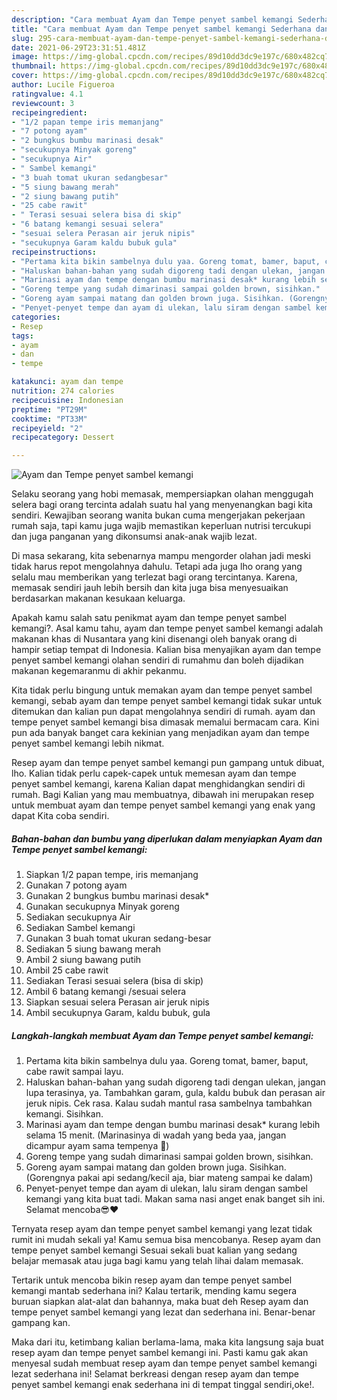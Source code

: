 ```yaml
---
description: "Cara membuat Ayam dan Tempe penyet sambel kemangi Sederhana dan Mudah Dibuat"
title: "Cara membuat Ayam dan Tempe penyet sambel kemangi Sederhana dan Mudah Dibuat"
slug: 295-cara-membuat-ayam-dan-tempe-penyet-sambel-kemangi-sederhana-dan-mudah-dibuat
date: 2021-06-29T23:31:51.481Z
image: https://img-global.cpcdn.com/recipes/89d10dd3dc9e197c/680x482cq70/ayam-dan-tempe-penyet-sambel-kemangi-foto-resep-utama.jpg
thumbnail: https://img-global.cpcdn.com/recipes/89d10dd3dc9e197c/680x482cq70/ayam-dan-tempe-penyet-sambel-kemangi-foto-resep-utama.jpg
cover: https://img-global.cpcdn.com/recipes/89d10dd3dc9e197c/680x482cq70/ayam-dan-tempe-penyet-sambel-kemangi-foto-resep-utama.jpg
author: Lucile Figueroa
ratingvalue: 4.1
reviewcount: 3
recipeingredient:
- "1/2 papan tempe iris memanjang"
- "7 potong ayam"
- "2 bungkus bumbu marinasi desak"
- "secukupnya Minyak goreng"
- "secukupnya Air"
- " Sambel kemangi"
- "3 buah tomat ukuran sedangbesar"
- "5 siung bawang merah"
- "2 siung bawang putih"
- "25 cabe rawit"
- " Terasi sesuai selera bisa di skip"
- "6 batang kemangi sesuai selera"
- "sesuai selera Perasan air jeruk nipis"
- "secukupnya Garam kaldu bubuk gula"
recipeinstructions:
- "Pertama kita bikin sambelnya dulu yaa. Goreng tomat, bamer, baput, cabe rawit sampai layu."
- "Haluskan bahan-bahan yang sudah digoreng tadi dengan ulekan, jangan lupa terasinya, ya. Tambahkan garam, gula, kaldu bubuk dan perasan air jeruk nipis. Cek rasa. Kalau sudah mantul rasa sambelnya tambahkan kemangi. Sisihkan."
- "Marinasi ayam dan tempe dengan bumbu marinasi desak* kurang lebih selama 15 menit. (Marinasinya di wadah yang beda yaa, jangan dicampur ayam sama tempenya 🙈)"
- "Goreng tempe yang sudah dimarinasi sampai golden brown, sisihkan."
- "Goreng ayam sampai matang dan golden brown juga. Sisihkan. (Gorengnya pakai api sedang/kecil aja, biar mateng sampai ke dalam)"
- "Penyet-penyet tempe dan ayam di ulekan, lalu siram dengan sambel kemangi yang kita buat tadi. Makan sama nasi anget enak banget sih ini. Selamat mencoba😎❤️"
categories:
- Resep
tags:
- ayam
- dan
- tempe

katakunci: ayam dan tempe 
nutrition: 274 calories
recipecuisine: Indonesian
preptime: "PT29M"
cooktime: "PT33M"
recipeyield: "2"
recipecategory: Dessert

---
```



![Ayam dan Tempe penyet sambel kemangi](https://img-global.cpcdn.com/recipes/89d10dd3dc9e197c/680x482cq70/ayam-dan-tempe-penyet-sambel-kemangi-foto-resep-utama.jpg)

Selaku seorang yang hobi memasak, mempersiapkan olahan menggugah selera bagi orang tercinta adalah suatu hal yang menyenangkan bagi kita sendiri. Kewajiban seorang  wanita bukan cuma mengerjakan pekerjaan rumah saja, tapi kamu juga wajib memastikan keperluan nutrisi tercukupi dan juga panganan yang dikonsumsi anak-anak wajib lezat.

Di masa  sekarang, kita sebenarnya mampu mengorder olahan jadi meski tidak harus repot mengolahnya dahulu. Tetapi ada juga lho orang yang selalu mau memberikan yang terlezat bagi orang tercintanya. Karena, memasak sendiri jauh lebih bersih dan kita juga bisa menyesuaikan berdasarkan makanan kesukaan keluarga. 



Apakah kamu salah satu penikmat ayam dan tempe penyet sambel kemangi?. Asal kamu tahu, ayam dan tempe penyet sambel kemangi adalah makanan khas di Nusantara yang kini disenangi oleh banyak orang di hampir setiap tempat di Indonesia. Kalian bisa menyajikan ayam dan tempe penyet sambel kemangi olahan sendiri di rumahmu dan boleh dijadikan makanan kegemaranmu di akhir pekanmu.

Kita tidak perlu bingung untuk memakan ayam dan tempe penyet sambel kemangi, sebab ayam dan tempe penyet sambel kemangi tidak sukar untuk ditemukan dan kalian pun dapat mengolahnya sendiri di rumah. ayam dan tempe penyet sambel kemangi bisa dimasak memalui bermacam cara. Kini pun ada banyak banget cara kekinian yang menjadikan ayam dan tempe penyet sambel kemangi lebih nikmat.

Resep ayam dan tempe penyet sambel kemangi pun gampang untuk dibuat, lho. Kalian tidak perlu capek-capek untuk memesan ayam dan tempe penyet sambel kemangi, karena Kalian dapat menghidangkan sendiri di rumah. Bagi Kalian yang mau membuatnya, dibawah ini merupakan resep untuk membuat ayam dan tempe penyet sambel kemangi yang enak yang dapat Kita coba sendiri.

<!--inarticleads1-->

##### Bahan-bahan dan bumbu yang diperlukan dalam menyiapkan Ayam dan Tempe penyet sambel kemangi:

1. Siapkan 1/2 papan tempe, iris memanjang
1. Gunakan 7 potong ayam
1. Gunakan 2 bungkus bumbu marinasi desak*
1. Gunakan secukupnya Minyak goreng
1. Sediakan secukupnya Air
1. Sediakan  Sambel kemangi
1. Gunakan 3 buah tomat ukuran sedang-besar
1. Sediakan 5 siung bawang merah
1. Ambil 2 siung bawang putih
1. Ambil 25 cabe rawit
1. Sediakan  Terasi sesuai selera (bisa di skip)
1. Ambil 6 batang kemangi /sesuai selera
1. Siapkan sesuai selera Perasan air jeruk nipis
1. Ambil secukupnya Garam, kaldu bubuk, gula




<!--inarticleads2-->

##### Langkah-langkah membuat Ayam dan Tempe penyet sambel kemangi:

1. Pertama kita bikin sambelnya dulu yaa. Goreng tomat, bamer, baput, cabe rawit sampai layu.
1. Haluskan bahan-bahan yang sudah digoreng tadi dengan ulekan, jangan lupa terasinya, ya. Tambahkan garam, gula, kaldu bubuk dan perasan air jeruk nipis. Cek rasa. Kalau sudah mantul rasa sambelnya tambahkan kemangi. Sisihkan.
1. Marinasi ayam dan tempe dengan bumbu marinasi desak* kurang lebih selama 15 menit. (Marinasinya di wadah yang beda yaa, jangan dicampur ayam sama tempenya 🙈)
1. Goreng tempe yang sudah dimarinasi sampai golden brown, sisihkan.
1. Goreng ayam sampai matang dan golden brown juga. Sisihkan. (Gorengnya pakai api sedang/kecil aja, biar mateng sampai ke dalam)
1. Penyet-penyet tempe dan ayam di ulekan, lalu siram dengan sambel kemangi yang kita buat tadi. Makan sama nasi anget enak banget sih ini. Selamat mencoba😎❤️




Ternyata resep ayam dan tempe penyet sambel kemangi yang lezat tidak rumit ini mudah sekali ya! Kamu semua bisa mencobanya. Resep ayam dan tempe penyet sambel kemangi Sesuai sekali buat kalian yang sedang belajar memasak atau juga bagi kamu yang telah lihai dalam memasak.

Tertarik untuk mencoba bikin resep ayam dan tempe penyet sambel kemangi mantab sederhana ini? Kalau tertarik, mending kamu segera buruan siapkan alat-alat dan bahannya, maka buat deh Resep ayam dan tempe penyet sambel kemangi yang lezat dan sederhana ini. Benar-benar gampang kan. 

Maka dari itu, ketimbang kalian berlama-lama, maka kita langsung saja buat resep ayam dan tempe penyet sambel kemangi ini. Pasti kamu gak akan menyesal sudah membuat resep ayam dan tempe penyet sambel kemangi lezat sederhana ini! Selamat berkreasi dengan resep ayam dan tempe penyet sambel kemangi enak sederhana ini di tempat tinggal sendiri,oke!.

